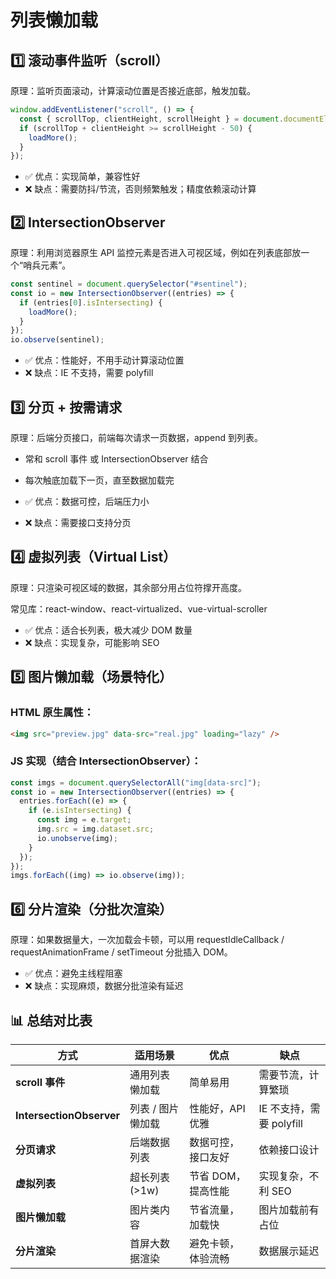 # 列表懒加载

## 1️⃣ 滚动事件监听（scroll）

原理：监听页面滚动，计算滚动位置是否接近底部，触发加载。

```js
window.addEventListener("scroll", () => {
  const { scrollTop, clientHeight, scrollHeight } = document.documentElement;
  if (scrollTop + clientHeight >= scrollHeight - 50) {
    loadMore();
  }
});
```

- ✅ 优点：实现简单，兼容性好
- ❌ 缺点：需要防抖/节流，否则频繁触发；精度依赖滚动计算

## 2️⃣ IntersectionObserver

原理：利用浏览器原生 API 监控元素是否进入可视区域，例如在列表底部放一个“哨兵元素”。

```js
const sentinel = document.querySelector("#sentinel");
const io = new IntersectionObserver((entries) => {
  if (entries[0].isIntersecting) {
    loadMore();
  }
});
io.observe(sentinel);
```

- ✅ 优点：性能好，不用手动计算滚动位置
- ❌ 缺点：IE 不支持，需要 polyfill

## 3️⃣ 分页 + 按需请求

原理：后端分页接口，前端每次请求一页数据，append 到列表。

- 常和 scroll 事件 或 IntersectionObserver 结合
- 每次触底加载下一页，直至数据加载完

- ✅ 优点：数据可控，后端压力小
- ❌ 缺点：需要接口支持分页

## 4️⃣ 虚拟列表（Virtual List）

原理：只渲染可视区域的数据，其余部分用占位符撑开高度。

常见库：react-window、react-virtualized、vue-virtual-scroller

- ✅ 优点：适合长列表，极大减少 DOM 数量
- ❌ 缺点：实现复杂，可能影响 SEO

## 5️⃣ 图片懒加载（场景特化）

### HTML 原生属性：

```html
<img src="preview.jpg" data-src="real.jpg" loading="lazy" />
```

### JS 实现（结合 IntersectionObserver）：

```js
const imgs = document.querySelectorAll("img[data-src]");
const io = new IntersectionObserver((entries) => {
  entries.forEach((e) => {
    if (e.isIntersecting) {
      const img = e.target;
      img.src = img.dataset.src;
      io.unobserve(img);
    }
  });
});
imgs.forEach((img) => io.observe(img));
```

## 6️⃣ 分片渲染（分批次渲染）

原理：如果数据量大，一次加载会卡顿，可以用 requestIdleCallback / requestAnimationFrame / setTimeout 分批插入 DOM。

- ✅ 优点：避免主线程阻塞
- ❌ 缺点：实现麻烦，数据分批渲染有延迟

## 📊 总结对比表

| 方式                     | 适用场景          | 优点               | 缺点                     |
| ------------------------ | ----------------- | ------------------ | ------------------------ |
| **scroll 事件**          | 通用列表懒加载    | 简单易用           | 需要节流，计算繁琐       |
| **IntersectionObserver** | 列表 / 图片懒加载 | 性能好，API 优雅   | IE 不支持，需要 polyfill |
| **分页请求**             | 后端数据列表      | 数据可控，接口友好 | 依赖接口设计             |
| **虚拟列表**             | 超长列表 (>1w)    | 节省 DOM，提高性能 | 实现复杂，不利 SEO       |
| **图片懒加载**           | 图片类内容        | 节省流量，加载快   | 图片加载前有占位         |
| **分片渲染**             | 首屏大数据渲染    | 避免卡顿，体验流畅 | 数据展示延迟             |
